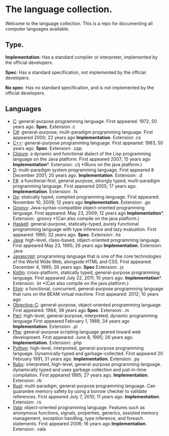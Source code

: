 # The language collection.

Welcome to the language collection. This is a repo for documenting all computer languages available.

## Type.

**Implementation**: Has a standard compiler or interpreter, implemented by the official developers.

**Spec**: Has a standard specification, not implemented by the official developers.

**No spec**: Has no standard specification, and is not implemented by the official developers.


## Languages

- [C](/languages/c.c): general-purpose programming language. First appeared: 1972, 50 years ago. **Spec**. Extension .c
- [C#](/languages/c#.cs): general-purpose, multi-paradigm programming language. First appeared	2000; 22 years ago **Implementation**. Extension .cs
- [C++](/languages/c++.cpp): general-purpose programming language. First appeared: 1983, 50 years ago. **Spec**. Extension: .cpp
- [Clojure](/languages/clojure.clj): a dynamic and functional dialect of the Lisp programming language on the Java platform. First appeared	2007; 15 years ago **Implementation***. Extension: .clj *(Runs on the java platform.)
- [D](/languages/d.d): multi-paradigm system programming language. First appeared 8 December 2001; 20 years ago. **Implementation**. Extension: .d
- [F#](/languages/f#.fs): a functional-first, general purpose, strongly typed, multi-paradigm programming language. First appeared 2005; 17 years ago. **Implementation**. Extension: .fs
- [Go](/languages/go.go): statically typed, compiled programming language. First appeared: November 10, 2009; 12 years ago **Implementation**. Extension: .go
- [Groovy](/languages/groovy.groovy): Java-syntax-compatible object-oriented programming language.  First appeared: May 23, 2009; 12 years ago **Implementation***. Extension: .groovy *(Can also compile on the java platform.)
- [Haskell](/languages/haskell.hs): general-purpose, statically-typed, purely functional programming language with type inference and lazy evaluation. First appeared: 1990; 32 years ago. **Spec**. Extension: .hs
- [Java](languages/java.java): high-level, class-based, object-oriented programming language. First appeared May 23, 1995; 26 years ago **Implementation**. Extension: .java
- [Javascript](languages/javascript.js): programming language that is one of the core technologies of the World Wide Web, alongside HTML and CSS. First appeared: December 4, 1995; 26 years ago. **Spec** Extension: .js
- [Kotlin](languages/kotlin.kt): cross-platform, statically typed, general-purpose programming language. First appeared	July 22, 2011; 10 years ago. **Implementation***. Extension: .kt *(Can also compile on the java platform.)
- [Elixir](languages/main.exs): a functional, concurrent, general-purpose programming language that runs on the BEAM virtual machine. First appeared: 2012; 10 years ago
- [Objective-C](/languages/objective-c.m): general-purpose, object-oriented programming language. First appeared: 1984; 38 years ago **Spec**. Extension: .m
- [Perl](/languages/perl.pl): high-level, general-purpose, interpreted, dynamic programming language First appeared	February 1, 1988; 34 years ago **Implementation**. Extension: .pl
- [Php](/languages/php.php): general-purpose scripting language geared toward web development. First appeared: June 8, 1995; 26 years ago. **Implementation**. Extension: .php
- [Python](languages/python.py): high-level, interpreted, general-purpose programming language.  Dynamically-typed and garbage-collected. First appeared 20 February 1991; 31 years ago. **Implementation**. Extension: .py
- [Ruby](languages/ruby.rb): interpreted, high-level, general-purpose programming language. dynamically typed and uses garbage collection and just-in-time compilation. First appeared	1995; 27 years ago. **Implementation**. Extension: .rb
- [Rust](languages/rust.rs): multi-paradigm, general-purpose programming language. Can guarantee memory safety by using a borrow checker to validate references. First appeared	July 7, 2010; 11 years ago. **Implementation**. Extension: .rs
- [Vala](languages/vala.vala): object-oriented programming language. Features such as anonymous functions, signals, properties, generics, assisted memory management, exception handling, type inference, and foreach statements. First appeared 2006; 16 years ago **Implementation**. Extension: .vala